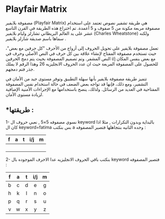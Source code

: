 # Playfair Matrix

مصفوفة بلايفير (Playfair Matrix) هي طريقة تشفير نصوص تعتمد على استخدام مصفوفة مربعة مكونة من 5 صفوف و 5 أعمدة. 
تم اختراع هذه الطريقة في القرن التاسع عشر على يد العالم البريطاني تشارلز وليام بلايفير (Charles Wheatstone) ولكنه سماها باسم صديقة شارلز بلايفير .

تعمل مصفوفة بلايفير على تحويل الحروف إلى أزواج من الأحرف "كل حرفين مع بعض"، حيث تستخدم مصفوفة المفتاح لإنشاء علاقة بين كل حرف في النص الأصلي وحرف في النص المشفر. 
وتم تصميم المصفوفة بحيث يتم دمج الحرفين i/j مع بعض بنفس المكان للحصول على المصفوفة المربعة حيث ان عدد الحروف الانجليزيه 26 وهذا الرقم لا يملك جذر فتم دمجهم. 

تتميز طريقة مصفوفة بلايفير بأنها سهلة التطبيق وتوفر مستوى جيد من الأمان في التشفير، ومع ذلك، فإنها قد تواجه بعض الضعف في حالة استخدام نفس المصفوفة المفتاحية في العديد من الرسائل. 
ولذلك، ينصح باستخدامها مع الإجراءات الأمنية الإضافية لزيادة مستوى الأمان.

## *طريقتها :
1- نسوي مصفوفه 5×5 , نعبي حروف ال keyword بالبداية وبدون التكرارات , مثلا اذا كان ال keyword=fatima بس بنكتب a وحده الثانيه بنتجاهلها فتصير المصفوفه :

| f | a | t | i/j | m |
| :---:   | :---: | :---: |:---:|:---:|
|   |   |   |     |   |
|   |   |   |     |   |
|   |   |   |     |   |
|   |   |   |     |   |
2- بنكتب باقي الحروف الانجليزيه عدا الاحرف الموجوده بال keyword فتصير المصفوفه :


| f | a | t | i/j | m |
| :---:   | :---: | :---: |:---:|:---:|
|  b | c  | d  |  e   | g  |
|  h | k  | l  |  n   | o  |
| p  |  q |  r |  s   | u  |
| v  |  w | x  |  y   |  z |

